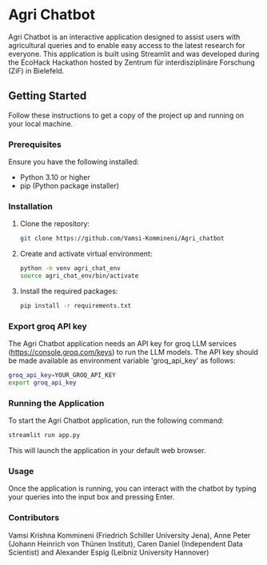 # Agri Chatbot

Agri Chatbot is an interactive application designed to assist users with agricultural queries and to enable easy access to the latest research for everyone. This application is built using Streamlit and was developed during the EcoHack Hackathon hosted by Zentrum für interdisziplinäre Forschung (ZiF) in Bielefeld.

## Getting Started

Follow these instructions to get a copy of the project up and running on your local machine.

### Prerequisites

Ensure you have the following installed:
- Python 3.10 or higher
- pip (Python package installer)

### Installation

1. Clone the repository:
    ```bash
    git clone https://github.com/Vamsi-Kommineni/Agri_chatbot
    ```
2. Create and activate virtual environment:
    ```bash
    python -m venv agri_chat_env
    source agri_chat_env/bin/activate
    ```

3. Install the required packages:
    ```bash
    pip install -r requirements.txt
    ```

### Export groq API key

The Agri Chatbot application needs an API key for groq LLM services (https://console.groq.com/keys) to run the LLM models.
The API key should be made available as environment variable 'groq_api_key' as follows:
```bash
groq_api_key=YOUR_GROQ_API_KEY
export groq_api_key
```

### Running the Application

To start the Agri Chatbot application, run the following command:
```bash
streamlit run app.py
```

This will launch the application in your default web browser.

### Usage

Once the application is running, you can interact with the chatbot by typing your queries into the input box and pressing Enter.

### Contributors
Vamsi Krishna Kommineni (Friedrich Schiller University Jena), Anne Peter (Johann Heinrich von Thünen Institut), Caren Daniel (Independent Data Scientist) and Alexander Espig (Leibniz University Hannover)